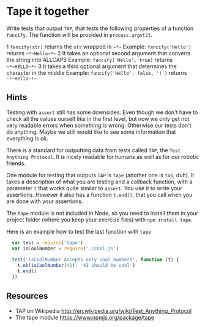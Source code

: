 # Tape it together

Write tests that output `TAP`, that tests the following properties of a function
`fancify`. The function will be provided in `process.argv[2]`.

1 `fancify(str)` returns the `str` wrapped in `~*~`
  Example: `fancify('Hello')` returns `~*~Hello~*~`
2 It takes an optional second argument that converts the string into ALLCAPS
  Example: `fancify('Hello', true)` returns `~*~HELLO~*~`
3 It takes a third optional argument that determines the character in the middle
  Example: `fancify('Hello', false, '!')` returns `~!~Hello~!~`

## Hints

Testing with `assert` still has some downsides. Even though we don't have to
check all the values ourself like in the first level, but now we only get not
very readable errors when something is wrong. Otherwise our tests don't do
anything. Maybe we still would like to see some information that everything is
ok.


There is a standard for outputting data from tests called `TAP`, the 
`Test Anything Protocol`. It is nicely readable for humans as well as for our
robotic friends.

One module for testing that outputs `TAP` is `tape` (another one is `tap`, duh).
It takes a description of what you are testing and a callback function, with a
parameter `t` that works quite similar to `assert`. You use it to write your 
assertions. However it also has a function `t.end()`, that you call when you are
done with your assertions.

The `tape` module is not included in Node, so you need to install them in your
project folder (where you keep your exercise files) with `npm install tape`.

Here is an example how to test the last function with `tape`

```js
  var test = require('tape')
  var isCoolNumber = require('./cool.js')
  
  test('isCoolNumber accepts only cool numbers', function (t) {
    t.ok(isCoolNumber(42), '42 should be cool')
    t.end()
  })
```

## Resources

* TAP on Wikipedia http://en.wikipedia.org/wiki/Test_Anything_Protocol
* The tape module https://www.npmjs.org/package/tape